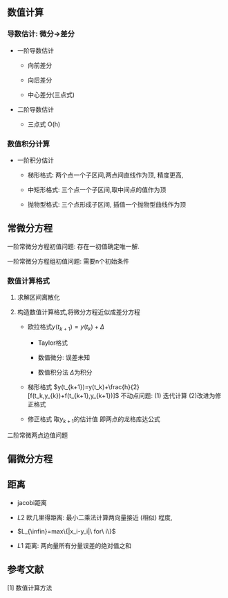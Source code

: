 

## 数值计算

### 导数估计: 微分->差分

- 一阶导数估计
  
  - 向前差分
  
  - 向后差分
  
  - 中心差分(三点式)

- 二阶导数估计
  
  - 三点式 O(h)

### 数值积分计算

- 一阶积分估计
  
  - 梯形格式: 两个点一个子区间,两点间直线作为顶, 精度更高,
  
  - 中矩形格式:  三个点一个子区间,取中间点的值作为顶
  
  - 抛物型格式: 三个点形成子区间, 插值一个抛物型曲线作为顶
    
    

## 常微分方程

一阶常微分方程初值问题: 存在一初值确定唯一解.

一阶常微分方程组初值问题: 需要n个初始条件



### 数值计算格式

1. 求解区间离散化

2. 构造数值计算格式,将微分方程近似成差分方程
   
   - 欧拉格式$y(t_{k+1})=y(t_k)+\Delta$
     
     - Taylor格式
     
     - 数值微分:  误差未知
     
     - 数值积分法  $\Delta$为积分
   
   - 梯形格式  $y(t_{k+1})=y(t_k)+\frac{h}{2}[f(t_k,y_{k})+f(t_{k+1},y_{k+1})]$
     不动点问题: (1) 迭代计算 (2)改进为修正格式
   
   - 修正格式  取$y_{k+1}$的估计值
     即两点的龙格库达公式

二阶常微两点边值问题



## 偏微分方程







## 距离

- jacobi距离

- $L2$ 欧几里得距离: 最小二乘法计算两向量接近 (相似) 程度,

- $L_{\infin}=max\{|x_i-y_i|\ for\ i\}$

- $L1$ 距离:  两向量所有分量误差的绝对值之和







## 参考文献

[1] 数值计算方法
